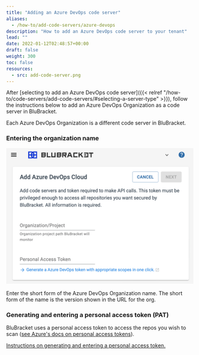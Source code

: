 ```yaml
---
title: "Adding an Azure DevOps code server"
aliases:
  - /how-to/add-code-servers/azure-devops
description: "How to add an Azure DevOps code server to your tenant"
lead: ""
date: 2022-01-12T02:48:57+00:00
draft: false
weight: 300
toc: false
resources:
  - src: add-code-server.png
---
```


After [selecting to add an Azure DevOps code server]({{< relref "/how-to/code-servers/add-code-servers/#selecting-a-server-type" >}}), follow the instructions below to add an Azure DevOps Organization as a code server in BluBracket.

Each Azure DevOps Organization is a different code server in BluBracket.

### Entering the organization name

![Add Azure DevOps code server](add-code-server.png)

Enter the short form of the Azure DevOps Organization name. The short form of the name is the version shown in the URL for the org.

### Generating and entering a personal access token (PAT)

BluBracket uses a personal access token to access the repos you wish to scan ([see Azure's docs on personal access tokens](https://docs.microsoft.com/en-us/azure/devops/organizations/accounts/use-personal-access-tokens-to-authenticate?view=azure-devops&tabs=Windows)).

[Instructions on generating and entering a personal access token.](/how-to/code-servers/add-code-servers/azure-devops/generate-pat/)

